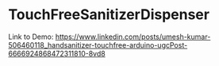 # TouchFreeSanitizerDispenser

Link to Demo: https://www.linkedin.com/posts/umesh-kumar-506460118_handsanitizer-touchfree-arduino-ugcPost-6666924868472311810-8vd8

